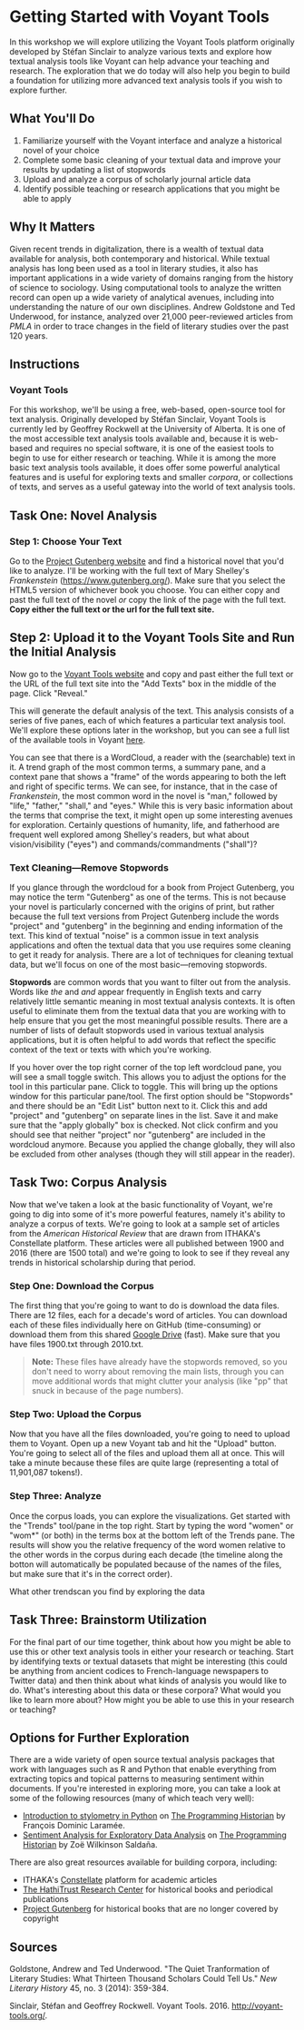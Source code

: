 # Getting Started with Voyant Tools
In this workshop we will explore utilizing the Voyant Tools platform originally developed by Stéfan Sinclair to analyze various texts and explore how textual analysis tools like Voyant can help advance your teaching and research. The exploration that we do today will also help you begin to build a foundation for utilizing more advanced text analysis tools if you wish to explore further. 

## What You'll Do
1. Familiarize yourself with the Voyant interface and analyze a historical novel of your choice
2. Complete some basic cleaning of your textual data and improve your results by updating a list of stopwords
3. Upload and analyze a corpus of scholarly journal article data
4. Identify possible teaching or research applications that you might be able to apply 

## Why It Matters
Given recent trends in digitalization, there is a wealth of textual data available for analysis, both contemporary and historical. While textual analysis has long been used as a tool in literary studies, it also has important applications in a wide variety of domains ranging from the history of science to sociology. Using computational tools to analyze the written record can open up a wide variety of analytical avenues, including into understanding the nature of our own disciplines. Andrew Goldstone and Ted Underwood, for instance, analyzed over 21,000 peer-reviewed articles from *PMLA* in order to trace changes in the field of literary studies over the past 120 years. 

## Instructions
### Voyant Tools
For this workshop, we'll be using a free, web-based, open-source tool for text analysis. Originally developed by Stéfan Sinclair, Voyant Tools is currently led by Geoffrey Rockwell at the University of Alberta. It is one of the most accessible text analysis tools available and, because it is web-based and requires no special software, it is one of the easiest tools to begin to use for either research or teaching. While it is among the more basic text analysis tools available, it does offer some powerful analytical features and is useful for exploring texts and smaller *corpora*, or collections of texts, and serves as a useful gateway into the world of text analysis tools.

## Task One: Novel Analysis

### Step 1: Choose Your Text
Go to the [Project Gutenberg website](https://www.gutenberg.org/) and find a historical novel that you'd like to analyze. I'll be working with the full text of Mary Shelley's *Frankenstein* (https://www.gutenberg.org/). Make sure that you select the HTML5 version of whichever book you choose. You can either copy and past the full text of the novel *or* copy the link of the page with the full text. **Copy either the full text or the url for the full text site.**

## Step 2: Upload it to the Voyant Tools Site and Run the Initial Analysis
Now  go to the [Voyant Tools website](https://voyant-tools.org/) and copy and past either the full text or the URL of the full text site into the "Add Texts" box in the middle of the page. Click "Reveal." 

This will generate the default analysis of the text. This analysis consists of a series of five panes, each of which features a particular text analysis tool. We'll explore these options later in the workshop, but you can see a full list of the available tools in Voyant [here](https://voyant-tools.org/docs/#!/guide/tools_). 

You can see that there is a WordCloud, a reader with the (searchable) text in it. A trend graph of the most common terms, a summary pane, and a context pane that shows a "frame" of the words appearing to both the left and right of specific terms. We can see, for instance, that in the case of *Frankenstein*, the most common word in the novel is "man," followed by "life," "father," "shall," and "eyes." While this is very basic information about the terms that comprise the text, it might open up some interesting avenues for exploration. Certainly questions of humanity, life, and fatherhood are frequent well explored among Shelley's readers, but what about vision/visibility ("eyes") and commands/commandments ("shall")?

### Text Cleaning—Remove Stopwords
If you glance through the wordcloud for a book from Project Gutenberg, you may notice the term "Gutenberg" as one of the terms. This is not because your novel is particularly concerned with the origins of print, but rather because the full text versions from Project Gutenberg include the words "project" and "gutenberg" in the beginning and ending information of the text. This kind of textual "noise" is a common issue in text analysis applications and often the textual data that you use requires some cleaning to get it ready for analysis. There are a lot of techniques for cleaning textual data, but we'll focus on one of the most basic—removing stopwords.

 **Stopwords** are common words that you want to filter out from the analysis. Words like *the* and *and* appear frequently in English texts and carry relatively little semantic meaning in most textual analysis contexts. It is often useful to eliminate them from the textual data that you are working with to help ensure that you get the most meaningful possible results. There are a number of lists of default stopwords used in various textual analysis applications, but it is often helpful to add words that reflect the specific context of the text or texts with which you're working. 

 If you hover over the top right corner of the top left wordcloud pane, you will see a small toggle switch. This allows you to adjust the options for the tool in this particular pane. Click to toggle. This will bring up the options window for this particular pane/tool. The first option should be "Stopwords" and there should be an "Edit List" button next to it. Click this and add "project" and "gutenberg" on separate lines in the list. Save it and make sure that the "apply globally" box is checked. Not click confirm and you should see that neither "project" nor "gutenberg" are included in the wordcloud anymore. Because you applied the change globally, they will also be excluded from other analyses (though they will still appear in the reader). 

## Task Two: Corpus Analysis
Now that we've taken a look at the basic functionality of Voyant, we're going to dig into some of it's more powerful features, namely it's ability to analyze a corpus of texts. We're going to look at a sample set of articles from the *American Historical Review* that are drawn from ITHAKA's Constellate platform. These articles were all published between 1900 and 2016 (there are 1500 total) and we're going to look to see if they reveal any trends in historical scholarship during that period. 

### Step One: Download the Corpus
The first thing that you're going to want to do is download the data files. There are 12 files, each for a decade's word of articles. You can download each of these files individually here on GitHub (time-consuming) or download them from this shared [Google Drive](https://bit.ly/VoyantCorpus) (fast). Make sure that you have files 1900.txt through 2010.txt. 

> **Note:** These files have already have the stopwords removed, so you don't need to worry about removing the main lists, through you can move additional words that might clutter your analysis (like "pp" that snuck in because of the page numbers). 

### Step Two: Upload the Corpus
Now that you have all the files downloaded, you're going to need to upload them to Voyant. Open up a new Voyant tab and hit the "Upload" button. You're going to select all of the files and upload them all at once. This will take a minute because these files are quite large (representing a total of 11,901,087 tokens!).

### Step Three: Analyze
Once the corpus loads, you can explore the visualizations. Get started with the "Trends" tool/pane in the top right. Start by typing the word "women" or "wom*" (or both) in the terms box at the bottom left of the Trends pane. The results will show you the relative frequency of the word women relative to the other words in the corpus during each decade (the timeline along the botton will automatically be populated because of the names of the files, but make sure that it's in the correct order).

What other trendscan you find by exploring the data

## Task Three: Brainstorm Utilization

For the final part of our time together, think about how you might be able to use this or other text analysis tools in either your research or teaching. Start by identifying texts or textual datasets that might be interesting (this could be anything from ancient codices to French-language newspapers to Twitter data) and then think about what kinds of analysis you would like to do. What's interesting about this data or these corpora? What would you like to learn more about? How might you be able to use this in your research or teaching? 

## Options for Further Exploration
There are a wide variety of open source textual analysis packages that work with languages such as R and Python that enable everything from extracting topics and topical patterns to measuring sentiment within documents. If you're interested in exploring more, you can take a look at some of the following resources (many of which teach very well): 
- [Introduction to 
stylometry in Python](https://programminghistorian.org/en/lessons/introduction-to-stylometry-with-python) on [The Programming Historian](https://programminghistorian.org/) by François Dominic Laramée. 
- [Sentiment Analysis for Exploratory Data Analysis](https://programminghistorian.org/en/lessons/sentiment-analysis) on [The Programming Historian](https://programminghistorian.org/) by Zoë Wilkinson Saldaña. 

There are also great resources available for building corpora, including: 
- ITHAKA's [Constellate](https://constellate.org/) platform for academic articles
- [The HathiTrust Research Center](https://www.hathitrust.org/htrc) for historical books and periodical publications
- [Project Gutenberg](https://www.gutenberg.org/) for historical books that are no longer covered by copyright

## Sources
Goldstone, Andrew and Ted Underwood. "The Quiet Tranformation of Literary Studies: What Thirteen Thousand Scholars Could Tell Us." *New Literary History* 45, no. 3 (2014): 359-384.

Sinclair, Stéfan and Geoffrey Rockwell. Voyant Tools. 2016. http://voyant-tools.org/. 